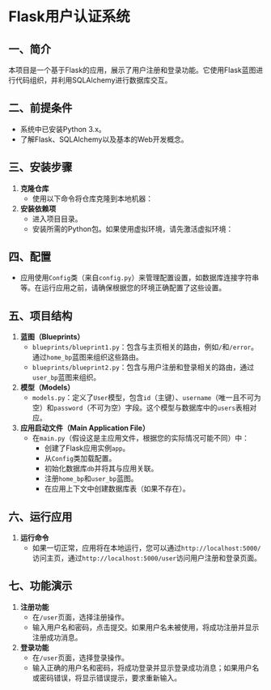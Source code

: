 # Flask用户认证系统

## 一、简介
本项目是一个基于Flask的应用，展示了用户注册和登录功能。它使用Flask蓝图进行代码组织，并利用SQLAlchemy进行数据库交互。

## 二、前提条件
- 系统中已安装Python 3.x。
- 了解Flask、SQLAlchemy以及基本的Web开发概念。

## 三、安装步骤
1. **克隆仓库**
   - 使用以下命令将仓库克隆到本地机器：
2. **安装依赖项**
   - 进入项目目录。
   - 安装所需的Python包。如果使用虚拟环境，请先激活虚拟环境：

## 四、配置
- 应用使用`Config`类（来自`config.py`）来管理配置设置，如数据库连接字符串等。在运行应用之前，请确保根据您的环境正确配置了这些设置。

## 五、项目结构
1. **蓝图（Blueprints）**
   - `blueprints/blueprint1.py`：包含与主页相关的路由，例如`/`和`/error`。通过`home_bp`蓝图来组织这些路由。
   - `blueprints/blueprint2.py`：包含与用户注册和登录相关的路由，通过`user_bp`蓝图来组织。
2. **模型（Models）**
   - `models.py`：定义了`User`模型，包含`id`（主键）、`username`（唯一且不可为空）和`password`（不可为空）字段。这个模型与数据库中的`users`表相对应。
3. **应用启动文件（Main Application File）**
   - 在`main.py`（假设这是主应用文件，根据您的实际情况可能不同）中：
     - 创建了Flask应用实例`app`。
     - 从`Config`类加载配置。
     - 初始化数据库`db`并将其与应用关联。
     - 注册`home_bp`和`user_bp`蓝图。
     - 在应用上下文中创建数据库表（如果不存在）。

## 六、运行应用
1. **运行命令**
   - 如果一切正常，应用将在本地运行，您可以通过`http://localhost:5000/`访问主页，通过`http://localhost:5000/user`访问用户注册和登录页面。

## 七、功能演示
1. **注册功能**
   - 在`/user`页面，选择注册操作。
   - 输入用户名和密码，点击提交。如果用户名未被使用，将成功注册并显示注册成功消息。
2. **登录功能**
   - 在`/user`页面，选择登录操作。
   - 输入正确的用户名和密码，将成功登录并显示登录成功消息；如果用户名或密码错误，将显示错误提示，要求重新输入。
